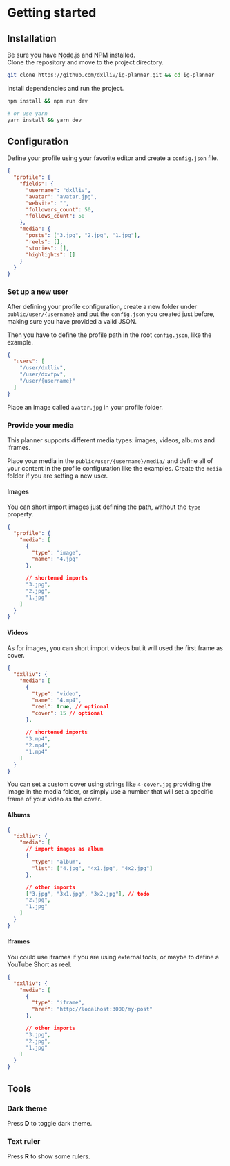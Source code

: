 # Getting started

## Installation

Be sure you have [Node.js](https://nodejs.org) and NPM installed.   
Clone the repository and move to the project directory.

```bash
git clone https://github.com/dxlliv/ig-planner.git && cd ig-planner
```

Install dependencies and run the project.

```bash
npm install && npm run dev

# or use yarn
yarn install && yarn dev
```

## Configuration

Define your profile using your favorite editor and create a `config.json` file.

```json
{
  "profile": {
    "fields": {
      "username": "dxlliv",
      "avatar": "avatar.jpg",
      "website": "",
      "followers_count": 50,
      "follows_count": 50
    },
    "media": {
      "posts": ["3.jpg", "2.jpg", "1.jpg"],
      "reels": [],
      "stories": [],
      "highlights": []
    }
  }
}
```

### Set up a new user

After defining your profile configuration,
create a new folder under `public/user/{username}`
and put the `config.json` you created just before,
making sure you have provided a valid JSON.

Then you have to define the profile path in the root `config.json`, like the example.

```json
{
  "users": [
    "/user/dxlliv",
    "/user/dxvfpv",
    "/user/{username}"
  ]
}
```

Place an image called `avatar.jpg` in your profile folder.

### Provide your media

This planner supports different media types: images, videos, albums and iframes.

Place your media in the `public/user/{username}/media/` and define all of your content in the profile configuration like the examples. Create the `media` folder if you are setting a new user.

#### Images

You can short import images just defining the path, without the `type` property.

```json
{
  "profile": {
    "media": [
      {
        "type": "image",
        "name": "4.jpg"
      },

      // shortened imports
      "3.jpg",
      "2.jpg",
      "1.jpg"
    ]
  }
}
```

#### Videos

As for images, you can short import videos but it will used the first frame as cover.

```json
{
  "dxlliv": {
    "media": [
      {
        "type": "video",
        "name": "4.mp4",
        "reel": true, // optional
        "cover": 15 // optional
      },
      
      // shortened imports
      "3.mp4",
      "2.mp4",
      "1.mp4"
    ]
  }
}
```

You can set a custom cover using strings like `4-cover.jpg` providing the image in the media folder, or simply use a number that will set a specific frame of your video as the cover.

#### Albums

```json
{
  "dxlliv": {
    "media": [
      // import images as album
      {
        "type": "album",
        "list": ["4.jpg", "4x1.jpg", "4x2.jpg"]
      },

      // other imports
      ["3.jpg", "3x1.jpg", "3x2.jpg"], // todo
      "2.jpg",
      "1.jpg"
    ]
  }
}
```

#### Iframes

You could use iframes if you are using external tools, or maybe to define a YouTube Short as reel.

```json
{
  "dxlliv": {
    "media": [
      {
        "type": "iframe",
        "href": "http://localhost:3000/my-post"
      },

      // other imports
      "3.jpg",
      "2.jpg",
      "1.jpg"
    ]
  }
}
```

## Tools

### Dark theme
Press **D** to toggle dark theme.

### Text ruler
Press **R** to show some rulers.  
